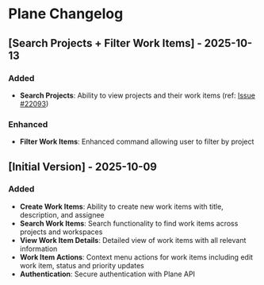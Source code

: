 # Plane Changelog

## [Search Projects + Filter Work Items] - 2025-10-13

### Added
- **Search Projects**: Ability to view projects and their work items (ref: [Issue #22093](https://github.com/raycast/extensions/issues/22093))

### Enhanced
- **Filter Work Items**: Enhanced command allowing user to filter by project

## [Initial Version] - 2025-10-09

### Added
- **Create Work Items**: Ability to create new work items with title, description, and assignee
- **Search Work Items**: Search functionality to find work items across projects and workspaces
- **View Work Item Details**: Detailed view of work items with all relevant information
- **Work Item Actions**: Context menu actions for work items including edit work item, status and priority updates
- **Authentication**: Secure authentication with Plane API 
